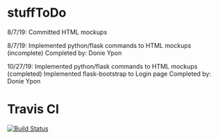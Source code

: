 # stuffToDo

8/7/19: Committed HTML mockups

8/7/19: Implemented python/flask commands to HTML mockups (incomplete)
        Completed by: Donie Ypon

10/27/19: Implemented python/flask commands to HTML mockups (completed)
          Implemented flask-bootstrap to Login page
          Completed by: Donie Ypon

# Travis CI

[![Build Status](https://travis-ci.com/donieypon/Team8.svg?branch=master)](https://travis-ci.com/donieypon/Team8)

